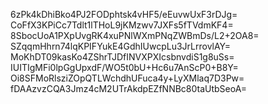 6zPk4kDhiBko4PJ2FODphtsk4vHF5/eEuvwUxF3rDJg=
CoFfX3KPiCc7Tdlt1lTHoL9jKMzwv7JXFs5fTVdmKF4=
8SbocUoA1PXpUvgRK4xuPNlWXmPNqZWBmDs/L2+2OA8=
SZqqmHhrn74lqKPIFYukE4GdhIUwcpLu3JrLrrovlAY=
MoKhDT09kasKo4ZShrTJDfINVXPXIcsbnvdiS1g8uSs=
IUITIgMFi0lpGgUpxdF/WO5t0bU+Hc6u7AnScP0+B8Y=
Oi8SFMoRlsziZOpQTLWchdhUFuca4y+LyXMlaq7D3Pw=
fDAAzvzCQA3Jmz4cM2UTrAkdpEZfNNBc80taUtbSeoA=
